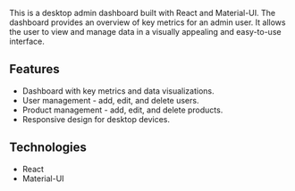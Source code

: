 This is a desktop admin dashboard built with React and Material-UI. The dashboard provides an overview of key metrics for an admin user. It allows the user to view and manage data in a visually appealing and easy-to-use interface.

<h2>Features</h2>
  <ul>
    <li>Dashboard with key metrics and data visualizations.</li>
    <li>User management - add, edit, and delete users.</li>
    <li>Product management - add, edit, and delete products.</li>
    <li>Responsive design for desktop devices.</li>
  </ul>
  <h2>Technologies</h2>
  <ul>
    <li>React</li>
    <li>Material-UI</li>
  </ul>
